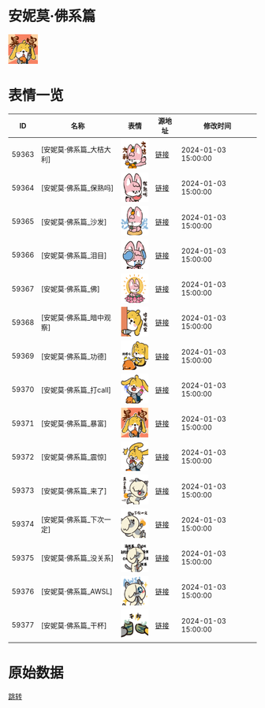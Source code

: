 # 安妮莫·佛系篇

<img src="./cover.png" height="60" alt="cover" />

# 表情一览

|ID|名称|表情|源地址|修改时间|
|----|----|----|----|----|
|59363|[安妮莫·佛系篇_大桔大利]|<img src="./pic/059363_%5B安妮莫·佛系篇_大桔大利%5D.png" height="60" alt="大桔大利"/>|[链接](https://i0.hdslb.com/bfs/garb/34d4e3deccd34d633fb1a692ffaacb92b465399c.png)|2024-01-03 15:00:00|
|59364|[安妮莫·佛系篇_保熟吗]|<img src="./pic/059364_%5B安妮莫·佛系篇_保熟吗%5D.png" height="60" alt="保熟吗"/>|[链接](https://i0.hdslb.com/bfs/garb/154340f753c79309d272f6f63f6cfa9a72354b5e.png)|2024-01-03 15:00:00|
|59365|[安妮莫·佛系篇_沙发]|<img src="./pic/059365_%5B安妮莫·佛系篇_沙发%5D.png" height="60" alt="沙发"/>|[链接](https://i0.hdslb.com/bfs/garb/ad12f8723ea67fad03bbd950e92a8724ce95de41.png)|2024-01-03 15:00:00|
|59366|[安妮莫·佛系篇_泪目]|<img src="./pic/059366_%5B安妮莫·佛系篇_泪目%5D.png" height="60" alt="泪目"/>|[链接](https://i0.hdslb.com/bfs/garb/ca4797ca634507ada7884a8e0d13b2cf45a7258f.png)|2024-01-03 15:00:00|
|59367|[安妮莫·佛系篇_佛]|<img src="./pic/059367_%5B安妮莫·佛系篇_佛%5D.png" height="60" alt="佛"/>|[链接](https://i0.hdslb.com/bfs/garb/bb28c804a2cecbc8cb099e3687cbefd3ad84de0c.png)|2024-01-03 15:00:00|
|59368|[安妮莫·佛系篇_暗中观察]|<img src="./pic/059368_%5B安妮莫·佛系篇_暗中观察%5D.png" height="60" alt="暗中观察"/>|[链接](https://i0.hdslb.com/bfs/garb/50955665c9eda19b3573373502d0aa294fa33a39.png)|2024-01-03 15:00:00|
|59369|[安妮莫·佛系篇_功德]|<img src="./pic/059369_%5B安妮莫·佛系篇_功德%5D.png" height="60" alt="功德"/>|[链接](https://i0.hdslb.com/bfs/garb/c4a6bc16917028b35afa62f21f8996b110e5b623.png)|2024-01-03 15:00:00|
|59370|[安妮莫·佛系篇_打call]|<img src="./pic/059370_%5B安妮莫·佛系篇_打call%5D.png" height="60" alt="打call"/>|[链接](https://i0.hdslb.com/bfs/garb/915a541dc1b9512912c2fd15067688f154b4390b.png)|2024-01-03 15:00:00|
|59371|[安妮莫·佛系篇_暴富]|<img src="./pic/059371_%5B安妮莫·佛系篇_暴富%5D.png" height="60" alt="暴富"/>|[链接](https://i0.hdslb.com/bfs/garb/783017f97490c8d59542bc45bf8f346557048638.png)|2024-01-03 15:00:00|
|59372|[安妮莫·佛系篇_震惊]|<img src="./pic/059372_%5B安妮莫·佛系篇_震惊%5D.png" height="60" alt="震惊"/>|[链接](https://i0.hdslb.com/bfs/garb/541b870abf0f0944008a5a5a07defb0a70c180aa.png)|2024-01-03 15:00:00|
|59373|[安妮莫·佛系篇_来了]|<img src="./pic/059373_%5B安妮莫·佛系篇_来了%5D.png" height="60" alt="来了"/>|[链接](https://i0.hdslb.com/bfs/garb/40b7f89094570b9afbdaf5b7cf8ff23ff212a85c.png)|2024-01-03 15:00:00|
|59374|[安妮莫·佛系篇_下次一定]|<img src="./pic/059374_%5B安妮莫·佛系篇_下次一定%5D.png" height="60" alt="下次一定"/>|[链接](https://i0.hdslb.com/bfs/garb/2180a21d7ab08489f1e9cd00f27d48733f97afcf.png)|2024-01-03 15:00:00|
|59375|[安妮莫·佛系篇_没关系]|<img src="./pic/059375_%5B安妮莫·佛系篇_没关系%5D.png" height="60" alt="没关系"/>|[链接](https://i0.hdslb.com/bfs/garb/75adf0d0fecd642d0b3da5563e40c03958099365.png)|2024-01-03 15:00:00|
|59376|[安妮莫·佛系篇_AWSL]|<img src="./pic/059376_%5B安妮莫·佛系篇_AWSL%5D.png" height="60" alt="AWSL"/>|[链接](https://i0.hdslb.com/bfs/garb/11106b24d7a25a72170a02a83e0f82919bb03c36.png)|2024-01-03 15:00:00|
|59377|[安妮莫·佛系篇_干杯]|<img src="./pic/059377_%5B安妮莫·佛系篇_干杯%5D.png" height="60" alt="干杯"/>|[链接](https://i0.hdslb.com/bfs/garb/358a2b0874fcbe32f4cfdc3c457ca7556f87428a.png)|2024-01-03 15:00:00|

# 原始数据

[跳转](./raw.json)

